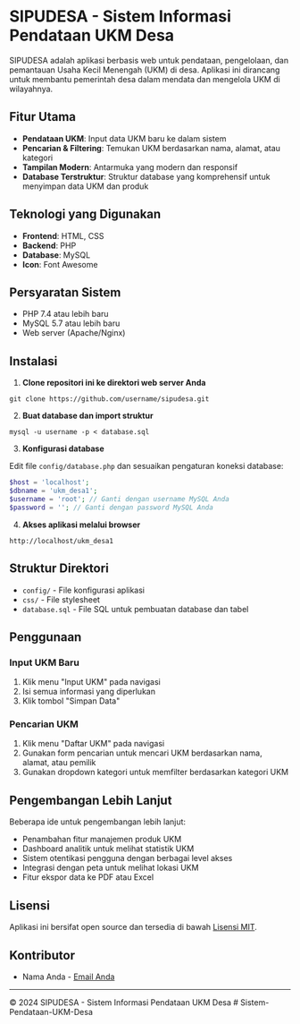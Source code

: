 # SIPUDESA - Sistem Informasi Pendataan UKM Desa

SIPUDESA adalah aplikasi berbasis web untuk pendataan, pengelolaan, dan pemantauan Usaha Kecil Menengah (UKM) di desa. Aplikasi ini dirancang untuk membantu pemerintah desa dalam mendata dan mengelola UKM di wilayahnya.

## Fitur Utama

- **Pendataan UKM**: Input data UKM baru ke dalam sistem
- **Pencarian & Filtering**: Temukan UKM berdasarkan nama, alamat, atau kategori
- **Tampilan Modern**: Antarmuka yang modern dan responsif
- **Database Terstruktur**: Struktur database yang komprehensif untuk menyimpan data UKM dan produk

## Teknologi yang Digunakan

- **Frontend**: HTML, CSS
- **Backend**: PHP
- **Database**: MySQL
- **Icon**: Font Awesome

## Persyaratan Sistem

- PHP 7.4 atau lebih baru
- MySQL 5.7 atau lebih baru
- Web server (Apache/Nginx)

## Instalasi

1. **Clone repositori ini ke direktori web server Anda**

```
git clone https://github.com/username/sipudesa.git
```

2. **Buat database dan import struktur**

```
mysql -u username -p < database.sql
```

3. **Konfigurasi database**

Edit file `config/database.php` dan sesuaikan pengaturan koneksi database:

```php
$host = 'localhost';
$dbname = 'ukm_desa1';
$username = 'root'; // Ganti dengan username MySQL Anda
$password = ''; // Ganti dengan password MySQL Anda
```

4. **Akses aplikasi melalui browser**

```
http://localhost/ukm_desa1
```

## Struktur Direktori

- `config/` - File konfigurasi aplikasi
- `css/` - File stylesheet
- `database.sql` - File SQL untuk pembuatan database dan tabel

## Penggunaan

### Input UKM Baru

1. Klik menu "Input UKM" pada navigasi
2. Isi semua informasi yang diperlukan
3. Klik tombol "Simpan Data"

### Pencarian UKM

1. Klik menu "Daftar UKM" pada navigasi
2. Gunakan form pencarian untuk mencari UKM berdasarkan nama, alamat, atau pemilik
3. Gunakan dropdown kategori untuk memfilter berdasarkan kategori UKM

## Pengembangan Lebih Lanjut

Beberapa ide untuk pengembangan lebih lanjut:

- Penambahan fitur manajemen produk UKM
- Dashboard analitik untuk melihat statistik UKM
- Sistem otentikasi pengguna dengan berbagai level akses
- Integrasi dengan peta untuk melihat lokasi UKM
- Fitur ekspor data ke PDF atau Excel

## Lisensi

Aplikasi ini bersifat open source dan tersedia di bawah [Lisensi MIT](LICENSE).

## Kontributor

- Nama Anda - [Email Anda](mailto:email@example.com)

---

&copy; 2024 SIPUDESA - Sistem Informasi Pendataan UKM Desa # Sistem-Pendataan-UKM-Desa
